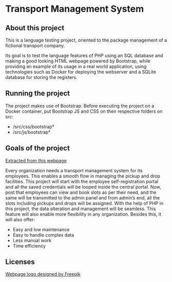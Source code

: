 # Transport Management System

## About this project

This is a language testing project, oriented to the package management of a fictional transport company.

Its goal is to test the language features of PHP using an SQL database and making a good looking HTML webpage 
powered by Bootstrap, while providing an example of its usage in a real world application, using technologies
such as Docker for deploying the webserver and a SQLite database for storing the registers.

## Running the project

The project makes use of Bootstrap. Before executing the project on a Docker container,
put Bootstrap JS and CSS on their respective folders on src:
    
- /src/css/bootstrap*
- /src/js/bootstrap*

## Goals of the project

[Extracted from this webpage](https://www.geeksforgeeks.org/top-10-php-projects-ideas-for-beginners/)

Every organization needs a transport management system for its employees. This enables a smooth flow in managing the pickup and drop facilities. 
This project will start with the employee self-registration portal and all the saved credentials will be looped inside the central portal. 
Now, post that employees can view and book slots as per their need, and the same will be transmitted to the admin panel and from admin’s end, 
all the slots including pickups and drops will be assigned. With the help of PHP in this project, the data alteration and management will be seamless. 
This feature will also enable more flexibility in any organization. Besides this, it will also offer:

- Easy and low maintenance
- Easy to handle complex data
- Less manual work
- Time efficiency

## Licenses
<a href="http://www.freepik.com">Webpage logo designed by Freepik</a>